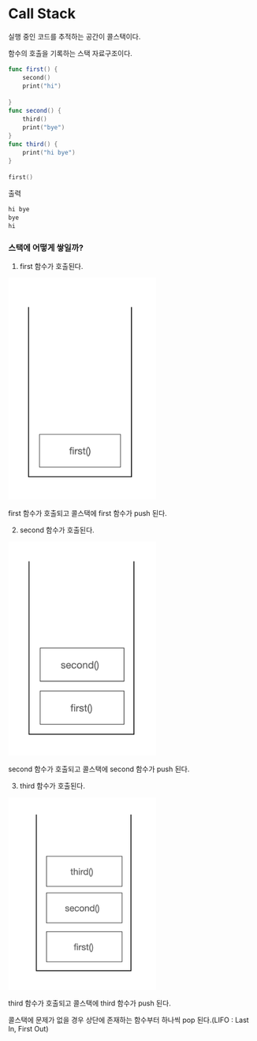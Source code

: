 # Call Stack
실행 중인 코드를 추적하는 공간이 콜스택이다.

함수의 호출을 기록하는 스택 자료구조이다.

```swift
func first() {
    second()
    print("hi")

}
func second() {
    third()
    print("bye")
}
func third() {
    print("hi bye")
}

first()

```
출력
```swift
hi bye
bye
hi
```

### 스택에 어떻게 쌓일까?

1. first 함수가 호출된다.

<img src="../Image/CallStack-1.png" width="300">

first 함수가 호출되고 콜스택에 first 함수가 push 된다.


2. second 함수가 호출된다.

<img src="../Image/CallStack-2.png" width="300">

second 함수가 호출되고 콜스택에 second 함수가 push 된다.

3. third 함수가 호출된다.

<Img src="../Image/CallStack-3.png" width="300">

third 함수가 호출되고 콜스택에 third 함수가 push 된다.

콜스택에 문제가 없을 경우 상단에 존재하는 함수부터 하나씩 pop 된다.(LIFO : Last In, First Out)

